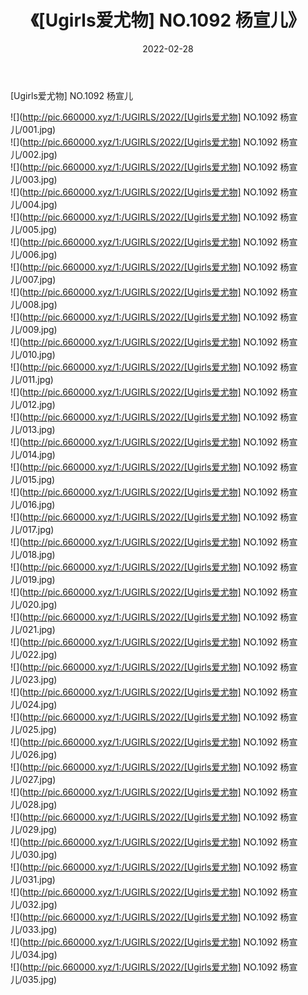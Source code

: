 ﻿---
layout: post
title:  《[Ugirls爱尤物] NO.1092 杨宣儿》
date:   2022-02-28
img: http://pic.660000.xyz/1:/UGIRLS/2022/[Ugirls爱尤物] NO.1092 杨宣儿/000.jpg
categories: [美女, 清纯, 唯美]
---

[Ugirls爱尤物] NO.1092 杨宣儿

 ![](http://pic.660000.xyz/1:/UGIRLS/2022/[Ugirls爱尤物] NO.1092 杨宣儿/001.jpg) <br>![](http://pic.660000.xyz/1:/UGIRLS/2022/[Ugirls爱尤物] NO.1092 杨宣儿/002.jpg) <br>![](http://pic.660000.xyz/1:/UGIRLS/2022/[Ugirls爱尤物] NO.1092 杨宣儿/003.jpg) <br>![](http://pic.660000.xyz/1:/UGIRLS/2022/[Ugirls爱尤物] NO.1092 杨宣儿/004.jpg) <br>![](http://pic.660000.xyz/1:/UGIRLS/2022/[Ugirls爱尤物] NO.1092 杨宣儿/005.jpg) <br>![](http://pic.660000.xyz/1:/UGIRLS/2022/[Ugirls爱尤物] NO.1092 杨宣儿/006.jpg) <br>![](http://pic.660000.xyz/1:/UGIRLS/2022/[Ugirls爱尤物] NO.1092 杨宣儿/007.jpg) <br>![](http://pic.660000.xyz/1:/UGIRLS/2022/[Ugirls爱尤物] NO.1092 杨宣儿/008.jpg) <br>![](http://pic.660000.xyz/1:/UGIRLS/2022/[Ugirls爱尤物] NO.1092 杨宣儿/009.jpg) <br>![](http://pic.660000.xyz/1:/UGIRLS/2022/[Ugirls爱尤物] NO.1092 杨宣儿/010.jpg) <br>![](http://pic.660000.xyz/1:/UGIRLS/2022/[Ugirls爱尤物] NO.1092 杨宣儿/011.jpg) <br>![](http://pic.660000.xyz/1:/UGIRLS/2022/[Ugirls爱尤物] NO.1092 杨宣儿/012.jpg) <br>![](http://pic.660000.xyz/1:/UGIRLS/2022/[Ugirls爱尤物] NO.1092 杨宣儿/013.jpg) <br>![](http://pic.660000.xyz/1:/UGIRLS/2022/[Ugirls爱尤物] NO.1092 杨宣儿/014.jpg) <br>![](http://pic.660000.xyz/1:/UGIRLS/2022/[Ugirls爱尤物] NO.1092 杨宣儿/015.jpg) <br>![](http://pic.660000.xyz/1:/UGIRLS/2022/[Ugirls爱尤物] NO.1092 杨宣儿/016.jpg) <br>![](http://pic.660000.xyz/1:/UGIRLS/2022/[Ugirls爱尤物] NO.1092 杨宣儿/017.jpg) <br>![](http://pic.660000.xyz/1:/UGIRLS/2022/[Ugirls爱尤物] NO.1092 杨宣儿/018.jpg) <br>![](http://pic.660000.xyz/1:/UGIRLS/2022/[Ugirls爱尤物] NO.1092 杨宣儿/019.jpg) <br>![](http://pic.660000.xyz/1:/UGIRLS/2022/[Ugirls爱尤物] NO.1092 杨宣儿/020.jpg) <br>![](http://pic.660000.xyz/1:/UGIRLS/2022/[Ugirls爱尤物] NO.1092 杨宣儿/021.jpg) <br>![](http://pic.660000.xyz/1:/UGIRLS/2022/[Ugirls爱尤物] NO.1092 杨宣儿/022.jpg) <br>![](http://pic.660000.xyz/1:/UGIRLS/2022/[Ugirls爱尤物] NO.1092 杨宣儿/023.jpg) <br>![](http://pic.660000.xyz/1:/UGIRLS/2022/[Ugirls爱尤物] NO.1092 杨宣儿/024.jpg) <br>![](http://pic.660000.xyz/1:/UGIRLS/2022/[Ugirls爱尤物] NO.1092 杨宣儿/025.jpg) <br>![](http://pic.660000.xyz/1:/UGIRLS/2022/[Ugirls爱尤物] NO.1092 杨宣儿/026.jpg) <br>![](http://pic.660000.xyz/1:/UGIRLS/2022/[Ugirls爱尤物] NO.1092 杨宣儿/027.jpg) <br>![](http://pic.660000.xyz/1:/UGIRLS/2022/[Ugirls爱尤物] NO.1092 杨宣儿/028.jpg) <br>![](http://pic.660000.xyz/1:/UGIRLS/2022/[Ugirls爱尤物] NO.1092 杨宣儿/029.jpg) <br>![](http://pic.660000.xyz/1:/UGIRLS/2022/[Ugirls爱尤物] NO.1092 杨宣儿/030.jpg) <br>![](http://pic.660000.xyz/1:/UGIRLS/2022/[Ugirls爱尤物] NO.1092 杨宣儿/031.jpg) <br>![](http://pic.660000.xyz/1:/UGIRLS/2022/[Ugirls爱尤物] NO.1092 杨宣儿/032.jpg) <br>![](http://pic.660000.xyz/1:/UGIRLS/2022/[Ugirls爱尤物] NO.1092 杨宣儿/033.jpg) <br>![](http://pic.660000.xyz/1:/UGIRLS/2022/[Ugirls爱尤物] NO.1092 杨宣儿/034.jpg) <br>![](http://pic.660000.xyz/1:/UGIRLS/2022/[Ugirls爱尤物] NO.1092 杨宣儿/035.jpg) <br>